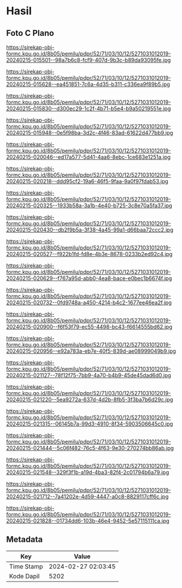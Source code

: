 # Hasil

## Foto C Plano

https://sirekap-obj-formc.kpu.go.id/8b05/pemilu/pdpr/52/71/03/10/12/5271031012019-20240215-015501--98a7b6c8-fcf9-407d-9b3c-b89da93095fe.jpg

https://sirekap-obj-formc.kpu.go.id/8b05/pemilu/pdpr/52/71/03/10/12/5271031012019-20240215-015628--ea451851-7c6a-4d35-b311-c336ea9f89b5.jpg

https://sirekap-obj-formc.kpu.go.id/8b05/pemilu/pdpr/52/71/03/10/12/5271031012019-20240215-015830--d300ec29-1c2f-4b71-b5e4-b9a50219551e.jpg

https://sirekap-obj-formc.kpu.go.id/8b05/pemilu/pdpr/52/71/03/10/12/5271031012019-20240215-015948--0e5f98ba-3d2c-4f46-83ad-61622d477bb9.jpg

https://sirekap-obj-formc.kpu.go.id/8b05/pemilu/pdpr/52/71/03/10/12/5271031012019-20240215-020046--ed17a577-5d41-4aa6-8ebc-1ce683e1251a.jpg

https://sirekap-obj-formc.kpu.go.id/8b05/pemilu/pdpr/52/71/03/10/12/5271031012019-20240215-020218--ddd95cf2-19a6-46f5-9faa-9a0f97fdab53.jpg

https://sirekap-obj-formc.kpu.go.id/8b05/pemilu/pdpr/52/71/03/10/12/5271031012019-20240215-020325--1933b58a-3a1b-4e40-b725-3c8e70a5fa37.jpg

https://sirekap-obj-formc.kpu.go.id/8b05/pemilu/pdpr/52/71/03/10/12/5271031012019-20240215-020430--db2f9b5a-3f38-4a45-99a1-d66baa72ccc2.jpg

https://sirekap-obj-formc.kpu.go.id/8b05/pemilu/pdpr/52/71/03/10/12/5271031012019-20240215-020527--f922b1fd-fd8e-4b3e-8678-0233b2ed92c4.jpg

https://sirekap-obj-formc.kpu.go.id/8b05/pemilu/pdpr/52/71/03/10/12/5271031012019-20240215-020629--f767a95d-abb0-4ea8-bace-e0bec1b6674f.jpg

https://sirekap-obj-formc.kpu.go.id/8b05/pemilu/pdpr/52/71/03/10/12/5271031012019-20240215-020732--0fd9748a-a450-4214-b4c2-1677ee46ea2f.jpg

https://sirekap-obj-formc.kpu.go.id/8b05/pemilu/pdpr/52/71/03/10/12/5271031012019-20240215-020900--f6f53f79-ec55-4498-bc43-f6614555bd62.jpg

https://sirekap-obj-formc.kpu.go.id/8b05/pemilu/pdpr/52/71/03/10/12/5271031012019-20240215-020956--e92a783a-eb7e-40f5-839d-ae08999049b9.jpg

https://sirekap-obj-formc.kpu.go.id/8b05/pemilu/pdpr/52/71/03/10/12/5271031012019-20240215-021127--78f12f75-7bb9-4a70-b4b9-45de45dad6d0.jpg

https://sirekap-obj-formc.kpu.go.id/8b05/pemilu/pdpr/52/71/03/10/12/5271031012019-20240215-021220--5ea9272a-637d-4d2b-8fb5-3f3ba7b6d29c.jpg

https://sirekap-obj-formc.kpu.go.id/8b05/pemilu/pdpr/52/71/03/10/12/5271031012019-20240215-021315--06145b7a-99d3-4910-8f34-5903506645c0.jpg

https://sirekap-obj-formc.kpu.go.id/8b05/pemilu/pdpr/52/71/03/10/12/5271031012019-20240215-021444--5c06f482-76c5-4f63-9e30-270274bb86ab.jpg

https://sirekap-obj-formc.kpu.go.id/8b05/pemilu/pdpr/52/71/03/10/12/5271031012019-20240215-021548--329f3f1b-a19d-4ba3-82f4-2c01794b6a79.jpg

https://sirekap-obj-formc.kpu.go.id/8b05/pemilu/pdpr/52/71/03/10/12/5271031012019-20240215-021712--7a41202e-4d59-4447-a0c8-8829117cff6c.jpg

https://sirekap-obj-formc.kpu.go.id/8b05/pemilu/pdpr/52/71/03/10/12/5271031012019-20240215-021828--01734dd6-103b-46e4-9452-5e57115111ca.jpg


## Metadata

| Key        | Value               |
| ---------- | ------------------- |
| Time Stamp | 2024-02-27 02:03:45 |
| Kode Dapil | 5202                |



